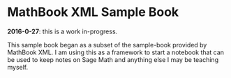# MathBook XML Sample Book

**2016-0-27**: this is a work in-progress.

This sample book began as a subset of the sample-book provided by MathBook XML.  I am using this as a framework to start a notebook
that can be used to keep notes on Sage Math and anything else I may be teaching myself.

